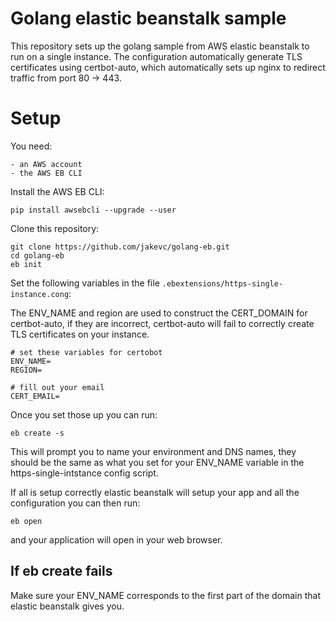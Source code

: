 # Golang elastic beanstalk sample

This repository sets up the golang sample from AWS elastic beanstalk to run on a single instance. The configuration automatically generate TLS certificates using certbot-auto, which automatically sets up nginx to redirect traffic from port 80 -> 443.


# Setup

You need:

    - an AWS account
    - the AWS EB CLI

Install the AWS EB CLI:

```
pip install awsebcli --upgrade --user
```

Clone this repository:

```
git clone https://github.com/jakevc/golang-eb.git 
cd golang-eb 
eb init
```

Set the following variables in the file `.ebextensions/https-single-instance.cong`:

The ENV_NAME and region are used to construct the CERT_DOMAIN for certbot-auto, if they are incorrect, certbot-auto will fail to correctly create TLS certificates on your instance.

```
# set these variables for certobot
ENV_NAME=
REGION=

# fill out your email
CERT_EMAIL=
``` 

Once you set those up you can run:

```
eb create -s
```

This will prompt you to name your environment and DNS names, they should be the same as what you set for your ENV_NAME variable in the https-single-intstance config script.

If all is setup correctly elastic beanstalk will setup your app and all the configuration you can then run:

```
eb open
```

and your application will open in your web browser.


## If eb create fails

Make sure your ENV_NAME corresponds to the first part of the domain that elastic beanstalk gives you.




